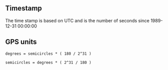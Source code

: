 ## Timestamp
The time stamp is based on UTC and is the number of seconds since 1989-12-31 00:00:00

## GPS units
```degrees = semicircles * ( 180 / 2^31 )```

```semicircles = degrees * ( 2^31 / 180 )```